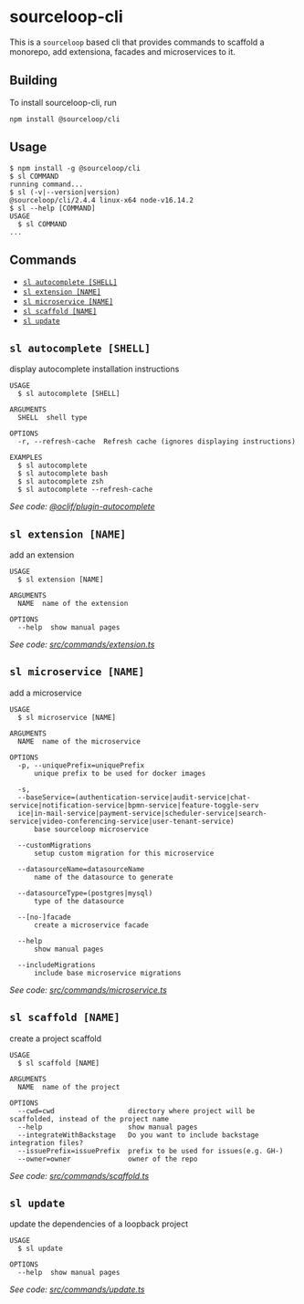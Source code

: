 # sourceloop-cli

This is a `sourceloop` based cli that provides commands to scaffold a monorepo, add extensiona, facades and microservices to it.

## Building

To install sourceloop-cli, run

```shell
npm install @sourceloop/cli
```

## Usage

<!-- usage -->
```sh-session
$ npm install -g @sourceloop/cli
$ sl COMMAND
running command...
$ sl (-v|--version|version)
@sourceloop/cli/2.4.4 linux-x64 node-v16.14.2
$ sl --help [COMMAND]
USAGE
  $ sl COMMAND
...
```
<!-- usagestop -->

## Commands

<!-- commands -->
* [`sl autocomplete [SHELL]`](#sl-autocomplete-shell)
* [`sl extension [NAME]`](#sl-extension-name)
* [`sl microservice [NAME]`](#sl-microservice-name)
* [`sl scaffold [NAME]`](#sl-scaffold-name)
* [`sl update`](#sl-update)

## `sl autocomplete [SHELL]`

display autocomplete installation instructions

```
USAGE
  $ sl autocomplete [SHELL]

ARGUMENTS
  SHELL  shell type

OPTIONS
  -r, --refresh-cache  Refresh cache (ignores displaying instructions)

EXAMPLES
  $ sl autocomplete
  $ sl autocomplete bash
  $ sl autocomplete zsh
  $ sl autocomplete --refresh-cache
```

_See code: [@oclif/plugin-autocomplete](https://github.com/oclif/plugin-autocomplete/blob/v1.3.0/src/commands/autocomplete/index.ts)_

## `sl extension [NAME]`

add an extension

```
USAGE
  $ sl extension [NAME]

ARGUMENTS
  NAME  name of the extension

OPTIONS
  --help  show manual pages
```

_See code: [src/commands/extension.ts](https://github.com/sourcefuse/loopback4-microservice-catalog/blob/v2.4.4/src/commands/extension.ts)_

## `sl microservice [NAME]`

add a microservice

```
USAGE
  $ sl microservice [NAME]

ARGUMENTS
  NAME  name of the microservice

OPTIONS
  -p, --uniquePrefix=uniquePrefix
      unique prefix to be used for docker images

  -s,
  --baseService=(authentication-service|audit-service|chat-service|notification-service|bpmn-service|feature-toggle-serv
  ice|in-mail-service|payment-service|scheduler-service|search-service|video-conferencing-service|user-tenant-service)
      base sourceloop microservice

  --customMigrations
      setup custom migration for this microservice

  --datasourceName=datasourceName
      name of the datasource to generate

  --datasourceType=(postgres|mysql)
      type of the datasource

  --[no-]facade
      create a microservice facade

  --help
      show manual pages

  --includeMigrations
      include base microservice migrations
```

_See code: [src/commands/microservice.ts](https://github.com/sourcefuse/loopback4-microservice-catalog/blob/v2.4.4/src/commands/microservice.ts)_

## `sl scaffold [NAME]`

create a project scaffold

```
USAGE
  $ sl scaffold [NAME]

ARGUMENTS
  NAME  name of the project

OPTIONS
  --cwd=cwd                  directory where project will be scaffolded, instead of the project name
  --help                     show manual pages
  --integrateWithBackstage   Do you want to include backstage integration files?
  --issuePrefix=issuePrefix  prefix to be used for issues(e.g. GH-)
  --owner=owner              owner of the repo
```

_See code: [src/commands/scaffold.ts](https://github.com/sourcefuse/loopback4-microservice-catalog/blob/v2.4.4/src/commands/scaffold.ts)_

## `sl update`

update the dependencies of a loopback project

```
USAGE
  $ sl update

OPTIONS
  --help  show manual pages
```

_See code: [src/commands/update.ts](https://github.com/sourcefuse/loopback4-microservice-catalog/blob/v2.4.4/src/commands/update.ts)_
<!-- commandsstop -->
